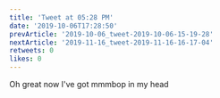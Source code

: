 ```yaml
---
title: 'Tweet at 05:28 PM'
date: '2019-10-06T17:28:50'
prevArticle: '2019-10-06_tweet-2019-10-06-15-19-28'
nextArticle: '2019-11-16_tweet-2019-11-16-16-17-04'
retweets: 0
likes: 0
---
```

Oh great now I've got mmmbop in my head